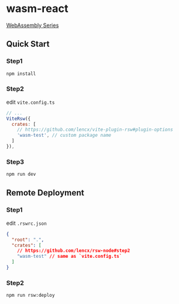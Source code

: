 # wasm-react

[WebAssembly Series](https://github.com/lencx/fzj/discussions/22)

## Quick Start

### Step1

```bash
npm install
```

### Step2

edit `vite.config.ts`

```js
// ...
ViteRsw({
  crates: [
    // https://github.com/lencx/vite-plugin-rsw#plugin-options
    'wasm-test', // custom package name
  ]
}),
```

### Step3

```bash
npm run dev
```

## Remote Deployment

### Step1

edit `.rswrc.json`

```json
{
  "root": ".",
  "crates": [
    // https://github.com/lencx/rsw-node#step2
    "wasm-test" // same as `vite.config.ts`
  ]
}
```

### Step2

```bash
npm run rsw:deploy
```

